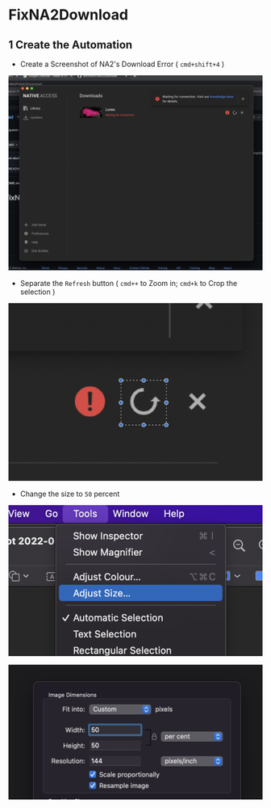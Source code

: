# FixNA2Download

## 1 Create the Automation

- Create a Screenshot of NA2's Download Error ( `cmd+shift+4` )

![](assets/images/ScreenShotNA2Error.png)

- Separate the `Refresh` button ( `cmd++` to Zoom in; `cmd+k` to Crop the selection )

![](assets/images/SeparateRefreshButton.png)

- Change the size to `50` percent

![](assets/images/AdjustSize.png)

![](assets/images/50Percent.png)